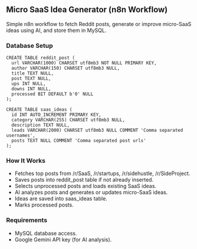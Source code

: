 ## Micro SaaS Idea Generator (n8n Workflow)
Simple n8n workflow to fetch Reddit posts, generate or improve micro-SaaS ideas using AI, and store them in MySQL.

### Database Setup
```
CREATE TABLE reddit_post (
  url VARCHAR(1000) CHARSET utf8mb3 NOT NULL PRIMARY KEY,
  author VARCHAR(150) CHARSET utf8mb3 NULL,
  title TEXT NULL,
  post TEXT NULL,
  ups INT NULL,
  downs INT NULL,
  processed BIT DEFAULT b'0' NULL
);

CREATE TABLE saas_ideas (
  id INT AUTO_INCREMENT PRIMARY KEY,
  category VARCHAR(255) CHARSET utf8mb3 NULL,
  description TEXT NULL,
  leads VARCHAR(2000) CHARSET utf8mb3 NULL COMMENT 'Comma separated usernames',
  posts TEXT NULL COMMENT 'Comma separated post urls'
);
```
### How It Works
- Fetches top posts from /r/SaaS, /r/startups, /r/sidehustle, /r/SideProject.
- Saves posts into reddit_post table if not already inserted.
- Selects unprocessed posts and loads existing SaaS ideas.
- AI analyzes posts and generates or updates micro-SaaS ideas.
- Ideas are saved into saas_ideas table.
- Marks processed posts.

### Requirements
- MySQL database access.
- Google Gemini API key (for AI analysis).

